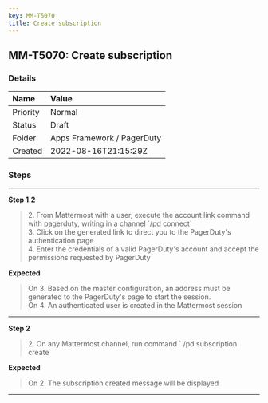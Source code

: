 ```yaml
---
key: MM-T5070
title: Create subscription
---
```


## MM-T5070: Create subscription

### Details

| Name     | Value                      |
| :------- | :------------------------- |
| Priority | Normal                     |
| Status   | Draft                      |
| Folder   | Apps Framework / PagerDuty |
| Created  | 2022-08-16T21:15:29Z       |

### Steps

<hr/>

**Step 1.2**

> <article>2. From Mattermost with a user, execute the account link command with pagerduty, writing in a channel `/pd connect`<br />3. Click on the generated link to direct you to the PagerDuty's authentication page<br />4. Enter the credentials of a valid PagerDuty's account and accept the permissions requested by PagerDuty</article>

**Expected**

> <article>On 3. Based on the master configuration, an address must be generated to the PagerDuty's page to start the session.<br />On 4. An authenticated user is created in the Mattermost session</article>

<hr/>

**Step 2**

> <article>2. On any Mattermost channel, run command ` /pd subscription create`</article>

**Expected**

> <article>On 2. The subscription created message will be displayed</article>

<hr/>
